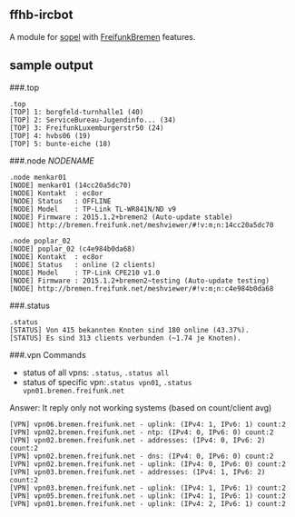 ## ffhb-ircbot
A module for [sopel](https://github.com/sopel-irc/sopel) with [FreifunkBremen](https://github.com/FreifunkBremen) features.

## sample output

###.top

```
.top
[TOP] 1: borgfeld-turnhalle1 (40)
[TOP] 2: ServiceBureau-Jugendinfo... (34)
[TOP] 3: FreifunkLuxemburgerstr50 (24)
[TOP] 4: hvbs06 (19)
[TOP] 5: bunte-eiche (18)
```

###.node *NODENAME*

```
.node menkar01
[NODE] menkar01 (14cc20a5dc70)
[NODE] Kontakt  : ec8or
[NODE] Status   : OFFLINE
[NODE] Model    : TP-Link TL-WR841N/ND v9
[NODE] Firmware : 2015.1.2+bremen2 (Auto-update stable)
[NODE] http://bremen.freifunk.net/meshviewer/#!v:m;n:14cc20a5dc70
```

```
.node poplar_02
[NODE] poplar_02 (c4e984b0da68)
[NODE] Kontakt  : ec8or
[NODE] Status   : online (2 clients)
[NODE] Model    : TP-Link CPE210 v1.0
[NODE] Firmware : 2015.1.2+bremen2~testing (Auto-update testing)
[NODE] http://bremen.freifunk.net/meshviewer/#!v:m;n:c4e984b0da68
```

###.status

```
.status
[STATUS] Von 415 bekannten Knoten sind 180 online (43.37%).
[STATUS] Es sind 313 clients verbunden (~1.74 je Knoten).
```

###.vpn
Commands
- status of all vpns: `.status`, `.status all`
- status of specific vpn:`.status vpn01`, `.status vpn01.bremen.freifunk.net`

Answer: It reply only not working systems (based on count/client avg)
```
[VPN] vpn06.bremen.freifunk.net - uplink: (IPv4: 1, IPv6: 1) count:2
[VPN] vpn02.bremen.freifunk.net - ntp: (IPv4: 0, IPv6: 0) count:2
[VPN] vpn02.bremen.freifunk.net - addresses: (IPv4: 0, IPv6: 2) count:2
[VPN] vpn02.bremen.freifunk.net - dns: (IPv4: 0, IPv6: 0) count:2
[VPN] vpn02.bremen.freifunk.net - uplink: (IPv4: 0, IPv6: 0) count:2
[VPN] vpn03.bremen.freifunk.net - addresses: (IPv4: 1, IPv6: 2) count:2
[VPN] vpn03.bremen.freifunk.net - uplink: (IPv4: 1, IPv6: 1) count:2
[VPN] vpn05.bremen.freifunk.net - uplink: (IPv4: 1, IPv6: 1) count:2
[VPN] vpn01.bremen.freifunk.net - uplink: (IPv4: 2, IPv6: 1) count:2
```
